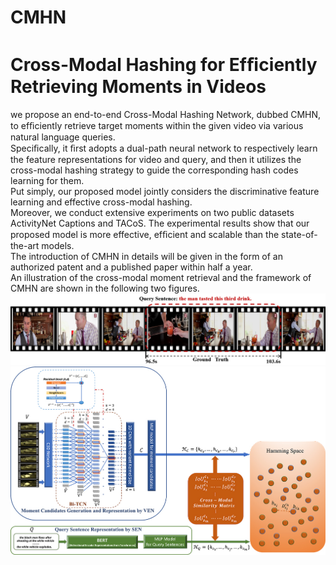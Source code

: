 # CMHN

Cross-Modal Hashing for Efﬁciently Retrieving Moments in Videos
============================================================================
we propose an end-to-end Cross-Modal Hashing Network, dubbed CMHN, to efﬁciently retrieve target moments within the given video via various natural language queries. <br>
Speciﬁcally, it ﬁrst adopts a dual-path neural network to respectively learn the feature representations for video and query, and then it utilizes the cross-modal hashing strategy to guide the corresponding hash codes learning for them.<br>
Put simply, our proposed model jointly considers the discriminative feature learning and effective cross-modal hashing.<br> 
Moreover, we conduct extensive experiments on two public datasets ActivityNet Captions and TACoS. The experimental results show that our proposed model is more effective, efﬁcient and scalable than the state-of-the-art models.<br>
The introduction of CMHN in details will be given in the form of an authorized patent and a published paper within half a year.<br>
An illustration of the cross-modal moment retrieval and the framework of CMHN are shown in the following two figures.
![](https://github.com/Huyp777/CMHN/raw/master/example1.png)<br>
![](https://github.com/Huyp777/CMHN/raw/master/modelforgithub.jpg)
